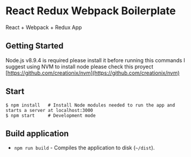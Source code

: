 React Redux Webpack Boilerplate
=======================
React + Webpack + Redux App

Getting Started
---------------

Node.js v8.9.4 is required please install it before running this commands I suggest using NVM to install node please check this proyect [https://github.com/creationix/nvm](https://github.com/creationix/nvm)


Start
-----

```shell
$ npm install   # Install Node modules needed to run the app and starts a server at localhost:3000
$ npm start     # Development mode 
```

Build application
-----

* `npm run build` - Compiles the application to disk (`~/dist`).
